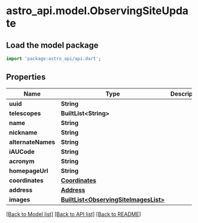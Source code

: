 # astro_api.model.ObservingSiteUpdate

## Load the model package
```dart
import 'package:astro_api/api.dart';
```

## Properties
Name | Type | Description | Notes
------------ | ------------- | ------------- | -------------
**uuid** | **String** |  | 
**telescopes** | **BuiltList&lt;String&gt;** |  | 
**name** | **String** |  | [optional] 
**nickname** | **String** |  | [optional] 
**alternateNames** | **String** |  | [optional] 
**iAUCode** | **String** |  | [optional] 
**acronym** | **String** |  | [optional] 
**homepageUrl** | **String** |  | [optional] 
**coordinates** | [**Coordinates**](Coordinates.md) |  | [optional] 
**address** | [**Address**](Address.md) |  | [optional] 
**images** | [**BuiltList&lt;ObservingSiteImagesList&gt;**](ObservingSiteImagesList.md) |  | [optional] 

[[Back to Model list]](../README.md#documentation-for-models) [[Back to API list]](../README.md#documentation-for-api-endpoints) [[Back to README]](../README.md)


